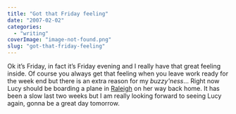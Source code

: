 ```yaml
---
title: "Got that Friday feeling"
date: "2007-02-02"
categories: 
  - "writing"
coverImage: "image-not-found.png"
slug: "got-that-friday-feeling"
---
```


Ok it’s Friday, in fact it’s Friday evening and I really have that great feeling inside. Of course you always get that feeling when you leave work ready for the week end but there is an extra reason for my _buzzy'ness_… Right now Lucy should be boarding a plane in [Raleigh](http://en.wikipedia.org/wiki/Raleigh%2C_North_Carolina) on her way back home. It has been a slow last two weeks but I am really looking forward to seeing Lucy again, gonna be a great day tomorrow.
